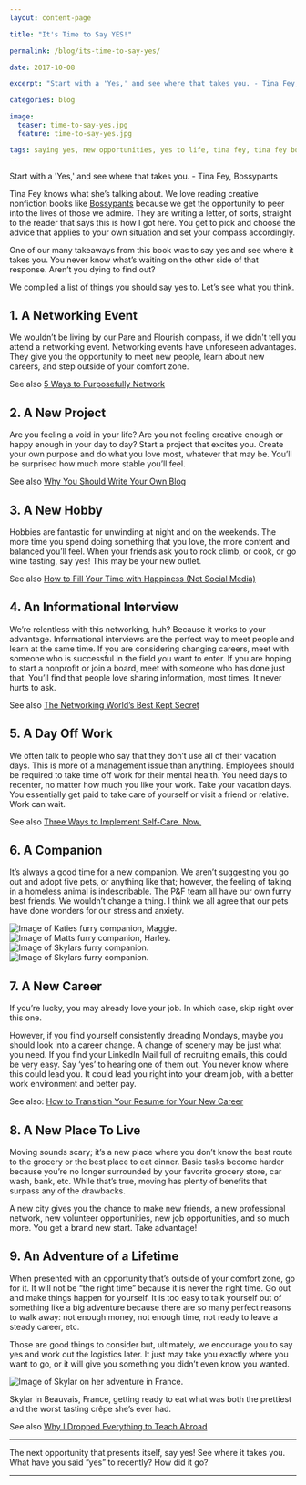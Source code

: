 ```yaml
---
layout: content-page

title: "It's Time to Say YES!"

permalink: /blog/its-time-to-say-yes/

date: 2017-10-08

excerpt: "Start with a 'Yes,' and see where that takes you. - Tina Fey, Bossypants"

categories: blog

image:
  teaser: time-to-say-yes.jpg
  feature: time-to-say-yes.jpg

tags: saying yes, new opportunities, yes to life, tina fey, tina fey bossypants
---
```


<span class="italicizeText">Start with a 'Yes,' and see where that takes you.</span> - Tina Fey, Bossypants

Tina Fey knows what she’s talking about. We love reading creative nonfiction books like <a href="http://amzn.to/2xoZGnV" target="_blank">Bossypants</a> because we get the opportunity to peer into the lives of those we admire. They are writing a letter, of sorts, straight to the reader that says this is how I got here. You get to pick and choose the advice that applies to your own situation and set your compass accordingly.

One of our many takeaways from this book was to say <span class="boldText">yes</span> and see where it takes you. You never know what’s waiting on the other side of that response. Aren’t you dying to find out? 

We compiled a list of things you should say yes to. Let’s see what you think.

## 1. A Networking Event

We wouldn’t be living by our Pare and Flourish compass, if we didn't tell you attend a networking event. Networking events have unforeseen advantages. They give you the opportunity to meet new people, learn about new careers, and step outside of your comfort zone. 

See also <a href="/blog/five-ways-to-purposefully-network/">5 Ways to Purposefully Network</a>

## 2. A New Project

Are you feeling a void in your life? Are you not feeling creative enough or happy enough in your day to day? Start a project that excites you. Create your own purpose and do what you love most, whatever that may be. You’ll be surprised how much more stable you’ll feel. 

See also <a href="/blog/why-you-should-write-your-own-blog/">Why You Should Write Your Own Blog</a>

## 3. A New Hobby

Hobbies are fantastic for unwinding at night and on the weekends. The more time you spend doing something that you love, the more content and balanced you’ll feel. When your friends ask you to rock climb, or cook, or go wine tasting, say yes! This may be your new outlet. 

See also <a href="/blog/how-to-fill-your-time-with-happiness-not-social-media/">How to Fill Your Time with Happiness (Not Social Media)</a>

## 4. An Informational Interview

We’re relentless with this networking, huh? Because it works to your advantage. Informational interviews are the perfect way to meet people and learn at the same time. If you are considering changing careers, meet with someone who is successful in the field you want to enter. If you are hoping to start a nonprofit or join a board, meet with someone who has done just that. You’ll find that people love sharing information, most times. It never hurts to ask. 

See also <a href="/blog/the-networking-worlds-best-kept-secret/">The Networking World’s Best Kept Secret</a>

## 5. A Day Off Work

We often talk to people who say that they don’t use all of their vacation days. This is more of a management issue than anything. Employees should be required to take time off work for their mental health. You need days to recenter, no matter how much you like your work. Take your vacation days. You essentially get paid to take care of yourself or visit a friend or relative. Work can wait. 

See also <a href="/blog/three-ways-to-implement-self-care-now/">Three Ways to Implement Self-Care. Now.</a>

## 6. A Companion

It’s always a good time for a new companion. We aren’t suggesting you go out and adopt five pets, or anything like that; however, the feeling of taking in a homeless animal is indescribable. The P&F team all have our own furry best friends. We wouldn’t change a thing. I think we all agree that our pets have done wonders for our stress and anxiety.

<div class="row">
  <div class="col-sm-3 col-xs-6">
    <img class="img-fluid" src="/assets/images/posts/time-to-say-yes/pet1.jpg" alt="Image of Katies furry companion, Maggie.">
  </div>
  <div class="col-sm-3 col-xs-6">
    <img class="img-fluid" src="/assets/images/posts/time-to-say-yes/pet2.jpg" alt="Image of Matts furry companion, Harley.">
  </div>
  <div class="col-sm-3 col-xs-6">
    <img class="img-fluid" src="/assets/images/posts/time-to-say-yes/pet3.jpg" alt="Image of Skylars furry companion.">
  </div>
  <div class="col-sm-3 col-xs-6">
    <img class="img-fluid" src="/assets/images/posts/time-to-say-yes/pet4.jpg" alt="Image of Skylars furry companion.">
  </div>
</div>

## 7. A New Career

If you’re lucky, you may already love your job. In which case, skip right over this one. 

However, if you find yourself consistently dreading Mondays, maybe you should look into a career change. A change of scenery may be just what you need. If you find your LinkedIn Mail full of recruiting emails, this could be very easy. Say ‘yes’ to hearing one of them out. You never know where this could lead you. It could lead you right into your dream job, with a better work environment and better pay. 

See also: <a href="/blog/how-to-transition-your-resume-for-your-new-career/">How to Transition Your Resume for Your New Career</a>

## 8. A New Place To Live

Moving sounds scary; it’s a new place where you don’t know the best route to the grocery or the best place to eat dinner. Basic tasks become harder because you’re no longer surrounded by your favorite grocery store, car wash, bank, etc. While that’s true, moving has plenty of benefits that surpass any of the drawbacks. 

A new city gives you the chance to make new friends, a new professional network, new volunteer opportunities, new job opportunities, and so much more. You get a brand new start. Take advantage! 

## 9. An Adventure of a Lifetime

<div class="row">
  <div class="col-sm-8 col-xs-12">
    <p>When presented with an opportunity that’s outside of your comfort zone, go for it. It will not be “the right time” because it is never the right time. Go out and make things happen for yourself. It is too easy to talk yourself out of something like a big adventure because there are so many perfect reasons to walk away: not enough money, not enough time, not ready to leave a steady career, etc.</p>
    <p>Those are good things to consider but, ultimately, we encourage you to say yes and work out the logistics later. It just may take you exactly where you want to go, or it will give you something you didn’t even know you wanted.</p>
  </div>
  <div class="col-sm-4 col-xs-12">
    <img class="img-fluid" src="/assets/images/posts/time-to-say-yes/skylar-adventure.jpg" alt="Image of Skylar on her adventure in France.">
    <p class="imageCaption">Skylar in Beauvais, France, getting ready to eat what was both the prettiest and the worst tasting crêpe she’s ever had.</p>
  </div>
</div>

See also <a href="/blog/why-i-dropped-everything-to-teach-abroad/">Why I Dropped Everything to Teach Abroad</a>

<hr class="secondary">

The next opportunity that presents itself, say yes! See where it takes you. What have you said “yes” to recently? How did it go?

<hr class="secondary">